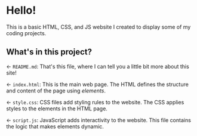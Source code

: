 # Hello!

This is a basic HTML, CSS, and JS website I created to display some of my coding projects.

## What's in this project?

← `README.md`: That's this file, where I can tell you a little bit more about this site!

← `index.html`: This is the main web page. The HTML defines the structure and content of the page using _elements_.

← `style.css`: CSS files add styling rules to the website. The CSS applies styles to the elements in the HTML page.

← `script.js`: JavaScript adds interactivity to the website. This file contains the logic that makes elements dynamic.